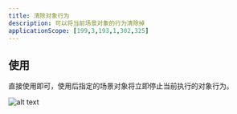 ```yaml
---
title: 清除对象行为
description: 可以将当前场景对象的行为清除掉
applicationScope: [199,3,193,1,302,325]
---
```


## 使用

直接使用即可，使用后指定的场景对象将立即停止当前执行的对象行为。

![alt text](https://cdn.gcw.wiki/gcw/image/zh_hans/commands/sceneobject/clearobjectbehavior/image.png)

